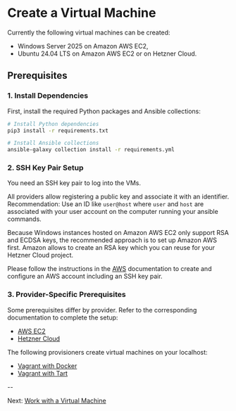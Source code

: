 # Create a Virtual Machine

Currently the following virtual machines can be created:

- Windows Server 2025 on Amazon AWS EC2,
- Ubuntu 24.04 LTS on Amazon AWS EC2 or on Hetzner Cloud.

## Prerequisites

### 1. Install Dependencies

First, install the required Python packages and Ansible collections:

```bash
# Install Python dependencies
pip3 install -r requirements.txt

# Install Ansible collections
ansible-galaxy collection install -r requirements.yml
```

### 2. SSH Key Pair Setup

You need an SSH key pair to log into the VMs.

All providers allow registering a public key and associate it with an identifier. Recommendation: Use an ID like `user@host` where `user` and `host` are associated with your user account on the computer running your ansible commands.

Because Windows instances hosted on Amazon AWS EC2 only support RSA and ECDSA keys, the recommended approach is to set up Amazon AWS first. Amazon allows to create an RSA key which you can reuse for your Hetzner Cloud project.

Please follow the instructions in the [AWS](./aws/aws.md) documentation to create and configure an AWS account including an SSH key pair.

### 3. Provider-Specific Prerequisites

Some prerequisites differ by provider. Refer to the corresponding documentation to complete the setup:

- [AWS EC2](./aws/aws.md)
- [Hetzner Cloud](./hcloud/create-linux-vm.md)

The following provisioners create virtual machines on your localhost:

- [Vagrant with Docker](../test/docker/README.md)
- [Vagrant with Tart](../test/tart/README.md)

--

Next: [Work with a Virtual Machine](../work-with-vm.md)
